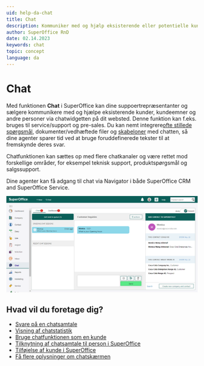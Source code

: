 ```yaml
---
uid: help-da-chat
title: Chat
description: Kommuniker med og hjælp eksisterende eller potentielle kunder via en chatwidget på dit websted.
author: SuperOffice RnD
date: 02.14.2023
keywords: chat
topic: concept
language: da
---
```


# Chat

Med funktionen **Chat** i SuperOffice kan dine suppoertrepræsentanter og sælgere kommunikere med og hjælpe eksisterende kunder, kundeemner og andre personer via chatwidgetten på dit websted. Denne funktion kan f.eks. bruges til service/support og pre-sales. Du kan nemt integrere[ofte stillede spørgsmål][1], dokumenter/vedhæftede filer og [skabeloner][3] med chatten, så dine agenter sparer tid ved at bruge foruddefinerede tekster til at fremskynde deres svar.

Chatfunktionen kan sættes op med flere chatkanaler og være rettet mod forskellige områder, for eksempel teknisk support, produktspørgsmål og salgssupport.

Dine agenter kan få adgang til chat via Navigator i både SuperOffice CRM and SuperOffice Service.

![Chatskærmen består af fanen Dashboard og fanen Chats -screenshot][img1]

## Hvad vil du foretage dig?

* [Svare på en chatsamtale][4]
* [Visning af chatstatistik][5]
* [Bruge chatfunktionen som en kunde][6]
* [Tilknytning af chatsamtale til person i SuperOffice][7]
* [Tilføjelse af kunde i SuperOffice][8]
* [Få flere oplysninger om chatskærmen][9]

<!-- Referenced links -->
[1]: ../../faq/learn/index.md
[3]: ../../request/reply-templates/learn/index.md
[4]: respond.md
[5]: statistics.md
[6]: as-customer.md
[7]: link-to-person.md
[8]: create-contact.md
[9]: screen/index.md

<!-- Referenced images -->
[img1]: ../../../media/loc/en/chat/10-chat-mainpage.png
